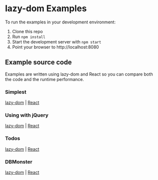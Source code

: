 lazy-dom Examples
=====================

To run the examples in your development environment:

1. Clone this repo
2. Run `npm install`
3. Start the development server with `npm start`
4. Point your browser to http://localhost:8080


## Example source code

Examples are written using lazy-dom and React so you can compare both the code and the runtime performance.

### Simplest

[lazy-dom](lazy-dom/simplest) | [React](react/simplest)

### Using with jQuery 

[lazy-dom](lazy-dom/jquery) | [React](react/jquery)

### Todos

[lazy-dom](lazy-dom/todos) | [React](react/todos)

### DBMonster

[lazy-dom](http://jayphelps.github.io/js-repaint-perfs/lazy-dom/) | [React](http://jayphelps.github.io/js-repaint-perfs/react/)
